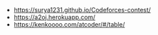 * https://surya1231.github.io/Codeforces-contest/
* https://a2oj.herokuapp.com/
* https://kenkoooo.com/atcoder/#/table/

